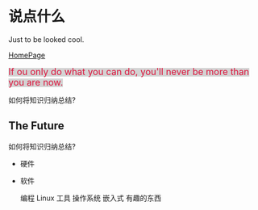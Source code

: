 说点什么
=====

Just to be looked cool.

[HomePage](http://esdiot.github.io/)


<span style="background-color: #D3D3D3"><font size=4 color=#DC143C>If ou only do what you can do, you'll never be more than you are now. </font></span>

<p style="background-image: url(_media/Castle.jpeg)" color=#00FF00>

如何将知识归纳总结?


</p>


The Future
-----------------

如何将知识归纳总结?

- 硬件

- 软件

	编程
	Linux
	工具
	操作系统
	嵌入式
	有趣的东西


